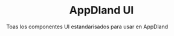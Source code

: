<h1 align="center">AppDland UI</h1>

<p>Toas los componentes UI estandarisados para usar en AppDland</p>